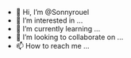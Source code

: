- 👋 Hi, I’m @Sonnyrouel
- 👀 I’m interested in ...
- 🌱 I’m currently learning ...
- 💞️ I’m looking to collaborate on ...
- 📫 How to reach me ...

<!---
Sonnyrouel/Sonnyrouel is a ✨ special ✨ repository because its `README.md` (this file) appears on your GitHub profile.
You can click the Preview link to take a look at your changes.
--->
